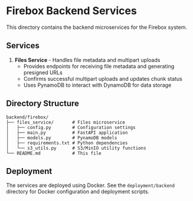# Firebox Backend Services

This directory contains the backend microservices for the Firebox system.

## Services

1. **Files Service** - Handles file metadata and multipart uploads
   - Provides endpoints for receiving file metadata and generating presigned URLs
   - Confirms successful multipart uploads and updates chunk status
   - Uses PynamoDB to interact with DynamoDB for data storage

## Directory Structure

```
backend/firebox/
├── files_service/       # Files microservice
│   ├── config.py        # Configuration settings
│   ├── main.py          # FastAPI application
│   ├── models.py        # PynamoDB models
│   ├── requirements.txt # Python dependencies
│   └── s3_utils.py      # S3/MinIO utility functions
└── README.md            # This file
```

## Deployment

The services are deployed using Docker. See the `deployment/backend` directory for Docker configuration and deployment scripts.
